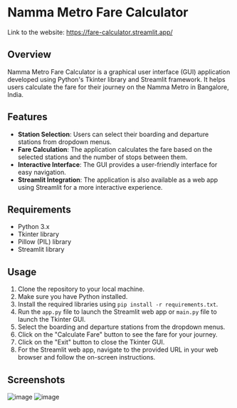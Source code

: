 # Namma Metro Fare Calculator

Link to the website: https://fare-calculator.streamlit.app/

## Overview
Namma Metro Fare Calculator is a graphical user interface (GUI) application developed using Python's Tkinter library and Streamlit framework. It helps users calculate the fare for their journey on the Namma Metro in Bangalore, India.

## Features
- **Station Selection**: Users can select their boarding and departure stations from dropdown menus.
- **Fare Calculation**: The application calculates the fare based on the selected stations and the number of stops between them.
- **Interactive Interface**: The GUI provides a user-friendly interface for easy navigation.
- **Streamlit Integration**: The application is also available as a web app using Streamlit for a more interactive experience.

## Requirements
- Python 3.x
- Tkinter library
- Pillow (PIL) library
- Streamlit library

## Usage
1. Clone the repository to your local machine.
2. Make sure you have Python installed.
3. Install the required libraries using `pip install -r requirements.txt`.
4. Run the `app.py` file to launch the Streamlit web app or `main.py` file to launch the Tkinter GUI.
5. Select the boarding and departure stations from the dropdown menus.
6. Click on the "Calculate Fare" button to see the fare for your journey.
7. Click on the "Exit" button to close the Tkinter GUI.
8. For the Streamlit web app, navigate to the provided URL in your web browser and follow the on-screen instructions.

## Screenshots
![image](https://github.com/ankit-techx/Metro_fare_calculator/assets/101319910/0d6966c1-ccd9-4162-92ee-37b84c5cda4b)
![image](https://github.com/ankit-techx/Metro_fare_calculator/assets/101319910/1f0bee5c-8599-43d1-92b4-1ab96833edc9)

